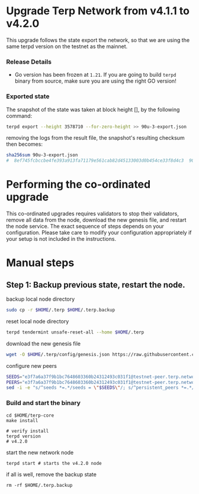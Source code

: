 # Upgrade Terp Network from v4.1.1 to v4.2.0

This upgrade follows the state export the network, so that we are using the same terpd version on the testnet as the mainnet. 

### Release Details
* Go version has been frozen at `1.21`. If you are going to build `terpd` binary from source, make sure you are using the right GO version!

### Exported state 

The snapshot of the state was taken at block height [], by the following command:
```sh
terpd export --height 3578710 --for-zero-height >> 90u-3-export.json
```

removing the logs from the result file, the snapshot's resulting checksum then becomes:
```sh
sha256sum 90u-3-export.json
#  8ef745fcbccbe4fe393a913fa71179e561cab82d45133003d0b454ce33f8d4c3  90u-3-export.json
```

# Performing the co-ordinated upgrade

This co-ordinated upgrades requires validators to stop their validators, remove all data from the node, download the new genesis file, and restart the node service.
The exact sequence of steps depends on your configuration. Please take care to modify your configuration appropriately if your setup is not included in the instructions.

# Manual steps
## Step 1: Backup previous state, restart the node.

backup local node directory
```sh
sudo cp -r $HOME/.terp $HOME/.terp.backup
```

reset local node directory
```sh 
terpd tendermint unsafe-reset-all --home $HOME/.terp
```
download the new genesis file 
```sh
wget -O $HOME/.terp/config/genesis.json https://raw.githubusercontent.com/hard-nett/networks/90u-3/testnet/90u-3/genesis.json
```
configure new peers 
```sh
SEEDS="e3f7a6a37f9b1bc7648603360b24312493c031f1@testnet-peer.terp.network:26656"
PEERS="e3f7a6a37f9b1bc7648603360b24312493c031f1@testnet-peer.terp.network:26656"
sed -i -e "s/^seeds *=.*/seeds = \"$SEEDS\"/; s/^persistent_peers *=.*/persistent_peers = \"$PEERS\"/" $HOME/.terp/config/config.toml
```

### Build and start the binary

```shell
cd $HOME/terp-core
make install

# verify install
terpd version
# v4.2.0
```

start the new network node
```shell
terpd start # starts the v4.2.0 node
```

if all is well, remove the backup state 
```
rm -rf $HOME/.terp.backup
```